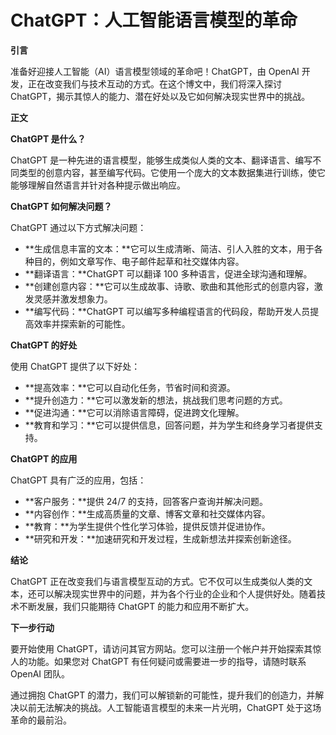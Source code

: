 # ChatGPT：人工智能语言模型的革命

**引言**

准备好迎接人工智能（AI）语言模型领域的革命吧！ChatGPT，由 OpenAI 开发，正在改变我们与技术互动的方式。在这个博文中，我们将深入探讨 ChatGPT，揭示其惊人的能力、潜在好处以及它如何解决现实世界中的挑战。

**正文**

**ChatGPT 是什么？**

ChatGPT 是一种先进的语言模型，能够生成类似人类的文本、翻译语言、编写不同类型的创意内容，甚至编写代码。它使用一个庞大的文本数据集进行训练，使它能够理解自然语言并针对各种提示做出响应。

**ChatGPT 如何解决问题？**

ChatGPT 通过以下方式解决问题：

- **生成信息丰富的文本：**它可以生成清晰、简洁、引人入胜的文本，用于各种目的，例如文章写作、电子邮件起草和社交媒体内容。
- **翻译语言：**ChatGPT 可以翻译 100 多种语言，促进全球沟通和理解。
- **创建创意内容：**它可以生成故事、诗歌、歌曲和其他形式的创意内容，激发灵感并激发想象力。
- **编写代码：**ChatGPT 可以编写多种编程语言的代码段，帮助开发人员提高效率并探索新的可能性。

**ChatGPT 的好处**

使用 ChatGPT 提供了以下好处：

- **提高效率：**它可以自动化任务，节省时间和资源。
- **提升创造力：**它可以激发新的想法，挑战我们思考问题的方式。
- **促进沟通：**它可以消除语言障碍，促进跨文化理解。
- **教育和学习：**它可以提供信息，回答问题，并为学生和终身学习者提供支持。

**ChatGPT 的应用**

ChatGPT 具有广泛的应用，包括：

- **客户服务：**提供 24/7 的支持，回答客户查询并解决问题。
- **内容创作：**生成高质量的文章、博客文章和社交媒体内容。
- **教育：**为学生提供个性化学习体验，提供反馈并促进协作。
- **研究和开发：**加速研究和开发过程，生成新想法并探索创新途径。

**结论**

ChatGPT 正在改变我们与语言模型互动的方式。它不仅可以生成类似人类的文本，还可以解决现实世界中的问题，并为各个行业的企业和个人提供好处。随着技术不断发展，我们只能期待 ChatGPT 的能力和应用不断扩大。

**下一步行动**

要开始使用 ChatGPT，请访问其官方网站。您可以注册一个帐户并开始探索其惊人的功能。如果您对 ChatGPT 有任何疑问或需要进一步的指导，请随时联系 OpenAI 团队。

通过拥抱 ChatGPT 的潜力，我们可以解锁新的可能性，提升我们的创造力，并解决以前无法解决的挑战。人工智能语言模型的未来一片光明，ChatGPT 处于这场革命的最前沿。
